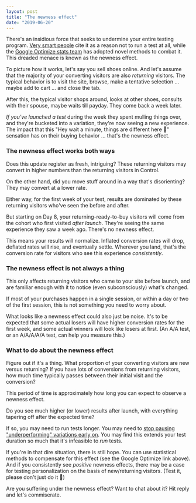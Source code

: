```yaml
---
layout: post
title: "The newness effect"
date: "2019-06-20"
---
```


There's an insidious force that seeks to undermine your entire testing program. [Very smart people](https://qr.ae/TWhJGm) cite it as a reason not to run a test at all, while the [Google Optimize stats team](https://support.google.com/optimize/answer/7405543?hl=en) has adopted novel methods to combat it. This dreaded menace is known as the newness effect.

To picture how it works, let's say you sell shoes online. And let's assume that the majority of your converting visitors are also _returning_ visitors. The typical behavior is to visit the site, browse, make a tentative selection ... maybe add to cart ... and close the tab.

After this, the typical visitor shops around, looks at other shoes, consults with their spouse, maybe waits till payday. They come back a week later.

_If you've launched a test_ during the week they spent mulling things over, and they're bucketed into a variation, they're now seeing a new experience. The impact that this "Hey wait a minute, things are different here 🤔" sensation has on their buying behavior ... that's the newness effect.

### The newness effect works both ways

Does this update register as fresh, intriguing? These returning visitors may convert in higher numbers than the returning visitors in Control.

On the other hand, did you move stuff around in a way that's disorienting? They may convert at a lower rate.

Either way, for the first week of your test, results are dominated by these returning visitors who've seen the before and after.

But starting on Day 8, your returning-ready-to-buy visitors will come from the cohort who first visited _after launch_. They're seeing the same experience they saw a week ago. There's no newness effect.

This means your results will normalize. Inflated conversion rates will drop, deflated rates will rise, and eventually settle. Wherever you land, that's the conversion rate for visitors who see this experience _consistently_.

### The newness effect is not always a thing

This only affects returning visitors who came to your site before launch, and are familiar enough with it to notice (even subconsciously) what's changed.

If most of your purchases happen in a single session, or within a day or two of the first session, this is not something you need to worry about.

What looks like a newness effect could also just be noise. It's to be expected that some actual losers will have higher conversion rates for the first week, and some actual winners will look like losers at first. (An A/A test, or an A/A/A/A/A test, can help you measure this.)

### What to do about the newness effect

Figure out if it's a thing. What proportion of your converting visitors are new versus returning? If you have lots of conversions from returning visitors, how much time typically passes between their initial visit and the conversion?

This period of time is approximately how long you can expect to observe a newness effect.

Do you see much higher (or lower) results after launch, with everything tapering off after the expected time?

If so, you may need to run tests longer. You may need to [stop pausing "underperforming" variations early on](https://briandavidhall.com/when-a-variation-is-losing-big-time-early-into-a-test/). You may find this extends your test duration so much that it's infeasible to _run_ tests.

If you're in that dire situation, there is still hope. You can use statistical methods to compensate for this effect (see the Google Optimize link above). And if you consistently see _positive_ newness effects, there may be a case for testing personalization on the basis of new/returning visitors. (Test it, please don't just do it 🙏)

Are you suffering under the newness effect? Want to chat about it? Hit reply and let's commiserate.
